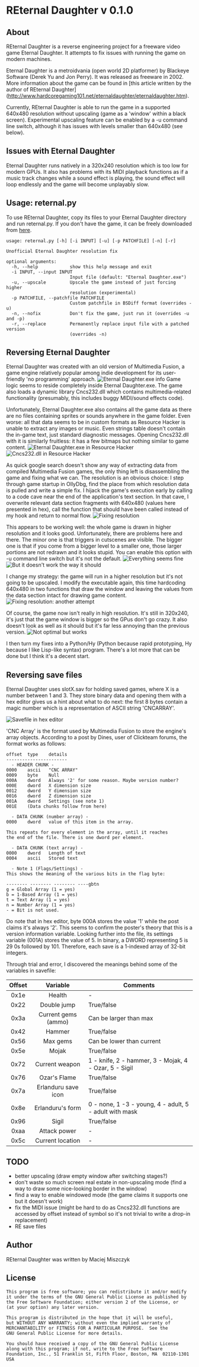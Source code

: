 REternal Daughter v 0.1.0
=========================

About
-----
REternal Daughter is a reverse engineering project for a freeware
video game Eternal Daughter. It attempts to fix issues with running
the game on modern machines.

Eternal Daughter is a metroidvania (open world 2D platformer) by
Blackeye Software (Derek Yu and Jon Perry). It was released as
freeware in 2002. More information about the game can be found in
[this article written by the author of REternal Daughter]
(http://www.hardcoregaming101.net/eternaldaughter/eternaldaughter.htm).

Currently, REternal Daughter is able to run the game in a supported
640x480 resolution without upscaling (game as a 'window' within a black
screen). Experimental upscaling feature can be enabled by a -u command
line switch, although it has issues with levels smaller than 640x480
(see below).

Issues with Eternal Daughter
----------------------------
Eternal Daughter runs natively in a 320x240 resolution which is too low
for modern GPUs. It also has problems with its MIDI playback functions
as if a music track changes while a sound effect is playing, the sound
effect will loop endlessly and the game will become unplayably slow.

Usage: reternal.py
------------------
To use REternal Daughter, copy its files to your Eternal Daughter
directory and run reternal.py. If you don't have the game, it can be
freely downloaded from [here](http://www.derekyu.com/games.html).

    usage: reternal.py [-h] [-i INPUT] [-u] [-p PATCHFILE] [-n] [-r]
    
    Unofficial Eternal Daughter resolution fix
    
    optional arguments:
      -h, --help            show this help message and exit
      -i INPUT, --input INPUT
                            Input file (default: "Eternal Daughter.exe")
      -u, --upscale         Upscale the game instead of just forcing higher
                            resolution (experimental)
      -p PATCHFILE, --patchfile PATCHFILE
                            Custom patchfile in BSDiff format (overrides -u)
      -n, --nofix           Don't fix the game, just run it (overrides -u and -p)
      -r, --replace         Permanently replace input file with a patched version
                            (overrides -n)
      
Reversing Eternal Daughter
--------------------------
Eternal Daughter was created with an old version of Multimedia Fusion,
a game engine relatively popular among indie development for its
user-friendly 'no programming' approach.
![Eternal Daughter.exe info](images/exeinfo.png)
Game logic seems to reside completely inside Eternal Daughter.exe.
The game also loads a dynamic library Cncs232.dll which contains
multimedia-related functionality (presumably, this includes buggy
MIDI/sound effects code).

Unfortunately, Eternal Daughter.exe also contains all the game data as
there are no files containing sprites or sounds anywhere in the game
folder. Even worse: all that data seems to be in custom formats as
Resource Hacker is unable to extract any images or music. Even strings
table doesn't contain the in-game text, just standard diagnostic
messages. Opening Cncs232.dll with it is similarly fruitless: it has
a few bitmaps but nothing similar to game content.
![Eternal Daughter.exe in Resource Hacker](images/reshack.png)
![Cncs232.dll in Resource Hacker](images/reshack2.png)

As quick google search doesn't show any way of extracting data from
compiled Multimedia Fusion games, the only thing left is disassembling
the game and fixing what we can. The resolution is an obvious choice:
I step through game startup in OllyDbg, find the place from which
resolution data is pulled and write a simple fix. I hijack the game's
execution early by calling to a code cave near the end of the
application's text section. In that cave, I overwrite relevant data
section fragments with 640x480 (values here presented in hex), call the
function that should have been called instead of my hook and return to
normal flow.
![Fixing resolution](images/fixres1.png)

This appears to be working well: the whole game is drawn in higher
resolution and it looks good. Unfortunately, there are problems here and
there. The minor one is that triggers in cutscenes are visible. The
bigger one is that if you come from a bigger level to a smaller one,
those larger portions are not redrawn and it looks stupid. You can
enable this option with -u command line switch but it's not the default.
![Everything seems fine](images/hi-res.png)
![But it doesn't work the way it should](images/hi-res-glitch.png)

I change my strategy: the game will run in a higher resolution but
it's not going to be upscaled. I modify the executable again, this time
hardcoding  640x480 in two functions that draw the window and leaving
the values from the data section intact for drawing game content.
![Fixing resolution: another attempt](images/fixres2.png)

Of course, the game now isn't really in high resolution. It's still
in 320x240, it's just that the game window is bigger so the GPus don't
go crazy. It also doesn't look as well as it should but it's far less
annoying than the previous version.
![Not optimal but works](images/low-res.png)

I then turn my fixes into a Python/Hy (Python because rapid prototyping,
Hy because I like Lisp-like syntax) program. There's a lot more that can
be done but I think it's a decent start.

Reversing save files
--------------------
Eternal Daughter uses slotX.sav for holding saved games, where X is
a number between 1 and 3. They store binary data and opening them with
a hex editor gives us a hint about what to do next: the first 8 bytes
contain a magic number which is a representation of ASCII string
'CNCARRAY'.

![Savefile in hex editor](images/savefile.png)

'CNC Array' is the format used by Multimedia Fusion to store
the engine's array objects. According to a post by Dines, user of
Clickteam forums, the format works as follows:

    offset  type    details
    -----------------------
      - HEADER CHUNK -
    0000    ascii   "CNC ARRAY"
    0009    byte    Null
    000A    dword   Always '2' for some reason. Maybe version number?
    000E    dword   X dimension size
    0012    dword   Y dimension size
    0016    dword   Z dimension size
    001A    dword   Settings (see note 1)
    001E    (Data chunks follow from here)
    
      - DATA CHUNK (number array) -
    0000    dword   value of this item in the array.
    
    This repeats for every element in the array, until it reaches
    the end of the file. There is one dword per element.
    
      - DATA CHUNK (text array) -
    0000    dword   Length of text
    0004    ascii   Stored text
    
      - Note 1 (Flags/Settings) -
    This shows the meaning of the various bits in the flag byte:
    
    -------- -------- -------- ----gbtn
    g = Global Array (1 = yes)
    b = 1-Based Array (1 = yes)
    t = Text Array (1 = yes)
    n = Number Array (1 = yes)
    - = Bit is not used.

Do note that in hex editor, byte 000A stores the value '1' while the
post claims it's always '2'. This seems to confirm the poster's theory
that this is a version information variable. Looking further into the
file, its settings variable (001A) stores the value of 5. In binary,
a DWORD representing 5 is 29 0s followed by 101. Therefore, each save
is a 1-indexed array of 32-bit integers.

Through trial and error, I discovered the meanings behind some of the
variables in savefile:

|Offset |Variable           |Comments                                              |
|:-----:|:-----------------:|------------------------------------------------------|
|0x1e  |Health              |-                                                     |
|0x22  |Double jump         |True/false                                            |
|0x3a  |Current gems (ammo) |Can be larger than max                                |
|0x42  |Hammer              |True/false                                            |
|0x56  |Max gems            |Can be lower than current                             |
|0x5e  |Mojak               |True/false                                            |
|0x72  |Current weapon      |1 - knife, 2 - hammer, 3 - Mojak, 4 - Ozar, 5 - Sigil |
|0x76  |Ozar's Flame        |True/false                                            |
|0x7a  |Erlanduru save icon |True/false                                            |
|0x8e  |Erlanduru's form    |0 - none, 1 -3 - young, 4 - adult, 5 - adult with mask|
|0x96  |Sigil               |True/false                                            |
|0xaa  |Attack power        |-                                                     |
|0x5c  |Current location    |-                                                     |

TODO
----
+ better upscaling (draw empty window after switching stages?)
+ don't waste so much screen real estate in non-upscaling mode
  (find a way to draw some nice-looking border in the window)
+ find a way to enable windowed mode (the game claims it supports one
  but it doesn't work)
+ fix the MIDI issue (might be hard to do as Cncs232.dll functions
  are accessed by offset instead of symbol so it's not trivial
  to write a drop-in replacement)
+ RE save files

Author
------
REternal Daughter was written by Maciej Miszczyk

License
-------

    This program is free software; you can redistribute it and/or modify
    it under the terms of the GNU General Public License as published by
    the Free Software Foundation; either version 2 of the License, or
    (at your option) any later version.

    This program is distributed in the hope that it will be useful,
    but WITHOUT ANY WARRANTY; without even the implied warranty of
    MERCHANTABILITY or FITNESS FOR A PARTICULAR PURPOSE.  See the
    GNU General Public License for more details.

    You should have received a copy of the GNU General Public License
    along with this program; if not, write to the Free Software
    Foundation, Inc., 51 Franklin St, Fifth Floor, Boston, MA  02110-1301  USA